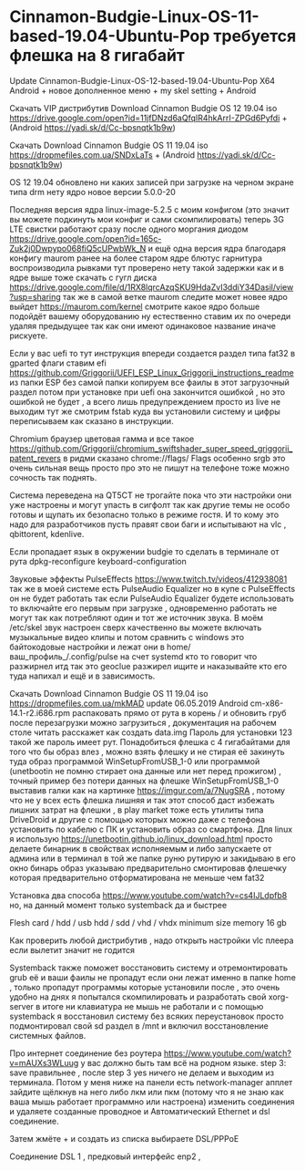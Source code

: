 # Cinnamon-Budgie-Linux-OS-11-based-19.04-Ubuntu-Pop требуется флешка на 8 гигабайт

Update Cinnamon-Budgie-Linux-OS-12-based-19.04-Ubuntu-Pop X64 Android + новое дополненное меню + my skel setting + Android

Скачать VIP дистрибутив Download Cinnamon Budgie OS 12 19.04 iso https://drive.google.com/open?id=11jfDNzd6aQfqIR4hkArrI-ZPGd6Pyfdi + (Android https://yadi.sk/d/Cc-bpsnqtk1b9w)

Скачать Download Cinnamon Budgie OS 11 19.04 iso https://dropmefiles.com.ua/SNDxLaTs + (Android https://yadi.sk/d/Cc-bpsnqtk1b9w)

OS 12 19.04 обновлено ни каких записей при загрузке на черном экране типа drm нету ядро новое версии 5.0.0-20 

Последняя версия ядра linux-image-5.2.5 с моим конфигом (это значит вы можете подкинуть мои конфиг и сами скомпилировать) теперь  3G LTE свистки работают сразу после одного моргания диодом https://drive.google.com/open?id=165c-Zuk2j0Dwpypo068fiQ5cUPwbWk_N и ещё одна версия ядра благодаря конфигу maurom ранее на более старом ядре блютус гарнитура воспроизводила рывками тут проверено нету такой задержки как и в ядре выше тоже скачать с гугл диска https://drive.google.com/file/d/1RX8lqrcAzqSKU9HdaZvI3ddiY34Dasil/view?usp=sharing так же в самой ветке maurom следите может новее ядро выйдет https://maurom.com/kernel смотрите какое ядро больше подойдёт вашему оборудованию ну естественно ставим их по очереди удаляя предыдущее так как они имеют одинаковое название иначе рискуете.

Если у вас uefi то тут инструкция впереди создается раздел типа fat32 в gparted флаги ставим efi https://github.com/Griggorii/UEFI_ESP_Linux_Griggorii_instructions_readme из папки ESP без самой папки копируем все фаилы в этот загрузочный раздел потом при установке при uefi она закончится ошибкой , но это ошибкой не будет , а всего лишь предупреждением просто из live не выходим тут же смотрим fstab куда вы установили систему и цифры переписываем как сказано в инструкции.

Chromium браузер цветовая гамма и все такое https://github.com/Griggorii/chromium_swiftshader_super_speed_griggorii_patent_revers в ридми сказано chrome://flags/
Flags особенно srgb это очень сильная вещь просто про это не пишут на телефоне тоже можно сочность так поднять.


Система переведена на QT5CT не трогайте пока что эти настройки они уже настроены и могут упасть в сигфолт так как другие темы не 
особо готовы и щупать их безопасно только в режиме гостя. И то кому это надо для разработчиков пусть правят свои баги и испытывают на vlc , qbittorent, kdenlive. 

Если пропадает язык в окружении budgie то сделать в терминале от рута dpkg-reconfigure keyboard-configuration

Звуковые эффекты PulseEffects https://www.twitch.tv/videos/412938081 так же в моей системе есть PulseAudio Equalizer но в купе 
с PulseEffects он не будет работать так если PulseAudio Equalizer будете использовать то включайте его первым при загрузке , одновременно работать не могут так как потребляют один и тот же источник звука. В моём /etc/skel звук настроен сверх качественно вы можете включать музыкальные видео клипы и потом сравнить с windows это байтокодовые настройки и лежат они в 
home/ваш_профиль_/.config/pulse на счет systemd кто то говорит что разжирнел итд так это geoclue разжирел ищите и наказывайте 
кто его туда напихал и ещё и в зависимость.

Скачать Download Cinnamon Budgie OS 11 19.04 iso https://dropmefiles.com.ua/mkMAD update 06.05.2019
Android cm-x86-14.1-r2.i686.rpm распаковать прямо от рута в корень / и обновить груб после перезагрузки можно загрузиться , документация на рабочем столе читать расскажет как создать data.img
Пароль для установки 123 такой же пароль имеет рут. 
Понадобиться флешка с 4 гигабайтами для того что бы образ влез , 
можно взять флешку и не стирая её закинуть туда образ программой WinSetupFromUSB_1-0 
или программой (unetbootin не помню стирает она данные или нет перед прожигом) , 
точный пример без потери данных на флешке WinSetupFromUSB_1-0 выставив галки 
как на картинке https://imgur.com/a/7NugSRA , потому что не у всех есть флешка лишняя и так этот способ даст избежать лишних затрат на флешки , 
в play market тоже есть утилиты типа DriveDroid и другие с помощью которых можно 
даже с телефона установить по кабелю с ПК и установить образ со смартфона.
Для linux я использую https://unetbootin.github.io/linux_download.html просто делаете бинарник в свойствах
исполняемым и либо запускаете от админа или в терминал в той же папке руню рутирую и закидываю в его окно бинарь 
образ указываю предварительно смонтировав флешечку которая предварительно отформатирована не меньше чем fat32

Установка два способа https://www.youtube.com/watch?v=cs4IJLdpfb8 но, на данный момент только systemback да и быстрее

Flesh card / hdd / usb hdd / sdd / vhd / vhdx minimum size memory 16 gb

Как проверить любой дистрибутив , надо открыть настройки vlc плеера если вылетит значит не годится

Systemback также поможет восстановить систему и отремонтировать grub её и ваши фаилы не пропадут 
если они лежат именно в папке home , только пропадут программы которые установили после , это очень 
удобно на днях я попытался скомпилировать и разработать свой xorg-server в итоге ни клавиатура не 
мышь не работали и с помощью systemback я восстановил систему без всяких переустановок просто подмонтировал 
свой sd раздел в /mnt и включил восстановление системных файлов.

Про интернет соединение без роутера https://www.youtube.com/watch?v=mAUXs3WLuug у вас должно быть там всё на родном языке.
step 3: save правильнее , после step 3 yes ничего не делаем и выходим из терминала.
Потом у меня ниже на панели есть network-manager апплет зайдите щёлкнув на него либо лкм или пкм (потому что я не знаю как ваша мышь работает программно или настроена) изменить соединения и удаляете созданные проводное и Автоматический Ethernet и dsl соединение.

Затем жмёте + и создать из списка выбираете DSL/PPPoE

Соединение DSL 1 , 
предковый интерфейс enp2 , 

